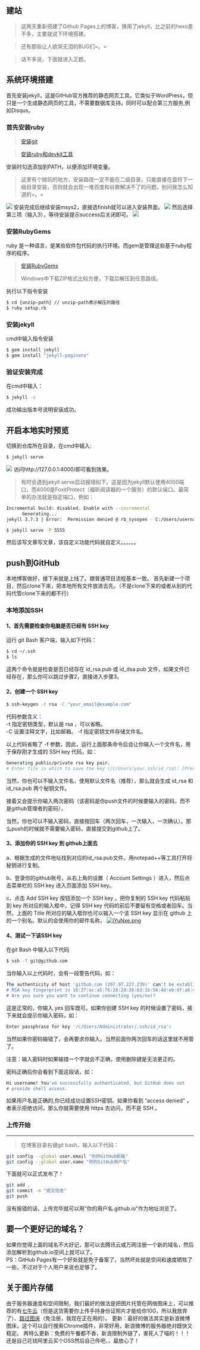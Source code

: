 ## 建站 ##
> 这两天重新搭建了Github Pages上的博客，换用了jekyll，比之前的hexo差不多，主要就说下环境搭建。

> 还有那些让人欲哭无泪的BUG们=。=

> 话不多说，下面就进入正题。

## 系统环境搭建 ##
首先安装jekyll，这是GitHub官方推荐的静态网页工具。它类似于WordPress，但只是一个生成静态网页的工具，不需要数据库支持。同时可以配合第三方服务,例如Disqus。
### 首先安装ruby ###
> [ 安装git ](http://git-scm.com/download/)

> [ 安装ruby和devkit工具 ](https://rubyinstaller.org/downloads/)  

安装时勾选添加到PATH，以便添加环境变量。
>这里有个贼坑的地方，安装路径一定不能在二级目录，只能直接在盘符下一级目录安装，否则就会出现一堆百度和谷歌解决不了的问题，别问我怎么知道的=。=

![](https://linjoey-image.oss-cn-beijing.aliyuncs.com/1.jpg)
安装完成后继续安装msys2，直接选finish就可以进入安装界面。
![](https://linjoey-image.oss-cn-beijing.aliyuncs.com/2.jpg)
然后选择第三项（输入3），等待安装提示success后关闭即可。
![](https://linjoey-image.oss-cn-beijing.aliyuncs.com/3.jpg)

### 安装RubyGems ###
ruby 是一种语言，是某些软件包代码的执行环境。而gem是管理这些基于ruby程序的程序。

> [ 安装RubyGems ](https://rubygems.org/pages/download)
> 
> Windows中下载ZIP格式比较方便，下载后解压到任意路径。

执行以下指令安装
```bash
$ cd {unzip-path} // unzip-path表示解压的路径
$ ruby setup.rb
```

### 安装jekyll ###
cmd中输入指令安装
```bash
$ gem install jekyll
$ gem install "jekyll-paginate" 
```

### 验证安装完成 ###
在cmd中输入：
```bash
$ jekyll -v
```
成功输出版本号说明安装成功。


## 开启本地实时预览 ##
切换到仓库所在目录，在cmd中输入:
```bash
$ jekyll serve
```

![](https://linjoey-image.oss-cn-beijing.aliyuncs.com/4.jpg)
访问http://127.0.0.1:4000/即可看到效果。

>有时会遇到jekyll serve启动报错如下。这是因为jekyll默认使用4000端口，而4000是FoxitProtect（福昕阅读器的一个服务）的默认端口。最简单的办法就是指定端口，例如：

```bash
Incremental build: disabled. Enable with --incremental
      Generating...
jekyll 3.7.3 | Error:  Permission denied @ rb_sysopen - C:/Users/username/NTUSER.DAT
```

```bash
$ jekyll serve -P 5555
```

然后该写文章写文章，该自定义功能代码就自定义。。。。。。

## push到GitHub ##
本地博客做好，接下来就是上线了。跟普通项目流程基本一致。
首先新建一个项目，然后clone下来，把本地所有文件放进去先。（不是clone下来的或者从别的代码代管clone下来的都不行）

### 本地添加SSH ###
#### 1、首先需要检查你电脑是否已经有 SSH key  ####
运行 git Bash 客户端，输入如下代码：
```bash
$ cd ~/.ssh
$ ls
```
这两个命令就是检查是否已经存在 id_rsa.pub 或 id_dsa.pub 文件，如果文件已经存在，那么你可以跳过步骤2，直接进入步骤3。

#### 2、创建一个 SSH key ####
```bash
$ ssh-keygen -t rsa -C "your_email@example.com"
```
代码参数含义：  
-t 指定密钥类型，默认是 rsa ，可以省略。  
-C 设置注释文字，比如邮箱。
-f 指定密钥文件存储文件名。  

以上代码省略了 -f 参数，因此，运行上面那条命令后会让你输入一个文件名，用于保存刚才生成的 SSH key 代码，如：
```bash
Generating public/private rsa key pair.
# Enter file in which to save the key (/c/Users/you/.ssh/id_rsa): [Press enter]
```
当然，你也可以不输入文件名，使用默认文件名（推荐），那么就会生成 id_rsa 和 id_rsa.pub 两个秘钥文件。

接着又会提示你输入两次密码（该密码是你push文件的时候要输入的密码，而不是github管理者的密码），

当然，你也可以不输入密码，直接按回车（两次回车，一次输入，一次确认）。那么push的时候就不需要输入密码，直接提交到github上了。

#### 3、添加你的 SSH key 到 github上面去 ####
a、根据生成的文件地址找到对应的id_rsa.pub文件，用notepad++等工具打开将秘钥进行复制。

b、登录你的github账号，从右上角的设置（ Account Settings ）进入，然后点击菜单栏的 SSH key 进入页面添加 SSH key。

c、点击 Add SSH key 按钮添加一个 SSH key 。把你复制的 SSH key 代码粘贴到 key 所对应的输入框中，记得 SSH key 代码的前后不要留有空格或者回车。当然，上面的 Title 所对应的输入框你也可以输入一个该 SSH key 显示在 github 上的一个别名。默认的会使用你的邮件名称。
[![iYuNxe.png](https://s1.ax1x.com/2018/10/09/iYuNxe.png)](https://imgchr.com/i/iYuNxe)

#### 4、测试一下该SSH key ####
在git Bash 中输入以下代码
```bash
$ ssh -T git@github.com
```
当你输入以上代码时，会有一段警告代码，如：
```bash
The authenticity of host 'github.com (207.97.227.239)' can't be established.
# RSA key fingerprint is 16:27:ac:a5:76:28:2d:36:63:1b:56:4d:eb:df:a6:48.
# Are you sure you want to continue connecting (yes/no)?
```
这是正常的，你输入 yes 回车既可。如果你创建 SSH key 的时候设置了密码，接下来就会提示你输入密码，如：
```bash
Enter passphrase for key '/c/Users/Administrator/.ssh/id_rsa':
```
当然如果你密码输错了，会再要求你输入。当然前面你两次回车的话这里就不用管了。

注意：输入密码时如果输错一个字就会不正确，使用删除键是无法更正的。

密码正确后你会看到下面这段话，如：
```bash
Hi username! You've successfully authenticated, but GitHub does not
# provide shell access.
```
如果用户名是正确的,你已经成功设置SSH密钥。如果你看到 “access denied” ，者表示拒绝访问，那么你就需要使用 https 去访问，而不是 SSH 。

### 上传开始 ###
---
> 在博客目录右键git bash，输入以下代码：

```bash
git config --global user.email "你的GitHub邮箱"
git config --global user.name "你的GitHub用户名"
```
下面就可以正式发布了！
```bash
git add .
git commit -m "提交信息"
git push
```
没有报错的话，上传完毕就可以用"你的用户名.github.io"作为地址浏览了。

## 要一个更好记的域名？ ##
如果你觉得上面的域名不大好记，那可以去腾讯云或万网注册一个新的域名，然后添加解析到github.io空间上就可以了。  
PS：GitHub Pages有一个好处就是免于备案了，当然坏处就是空间和速度牺牲了一些，不过对于个人用户来说也足够了。

## 关于图片存储 ##
由于服务器速度和空间限制，我们最好的做法是把图片托管在网络图床上，可以推荐的有[七牛云](https://www.qiniu.com/)（但是这货需要你上传手持身份证照片才能给你10G，所以我放弃了）、[路过图床](https://imgchr.com/)（免注册，我现在正在用的）。
更新：最好的做法其实是新浪微博图床，这个可以自行搜索Chrome插件，非常好用，新浪微博的服务器绝对既快又稳定。
再特么更新：免费的午餐都不香，新浪限制外链了，害死人了喵的！！！还是自己花钱阿里云买个OSS然后自己传吧，，最放心了！